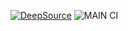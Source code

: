 [![DeepSource](https://app.deepsource.com/gh/grava/codewarskata.svg/?label=code+coverage&show_trend=true&token=cBOLKM6PB88834aL-6hLenm2)](https://app.deepsource.com/gh/grava/codewarskata/)
![MAIN CI](https://github.com/grava/codewarskata/actions/workflows/dotnet.yml/badge.svg?branch=main)